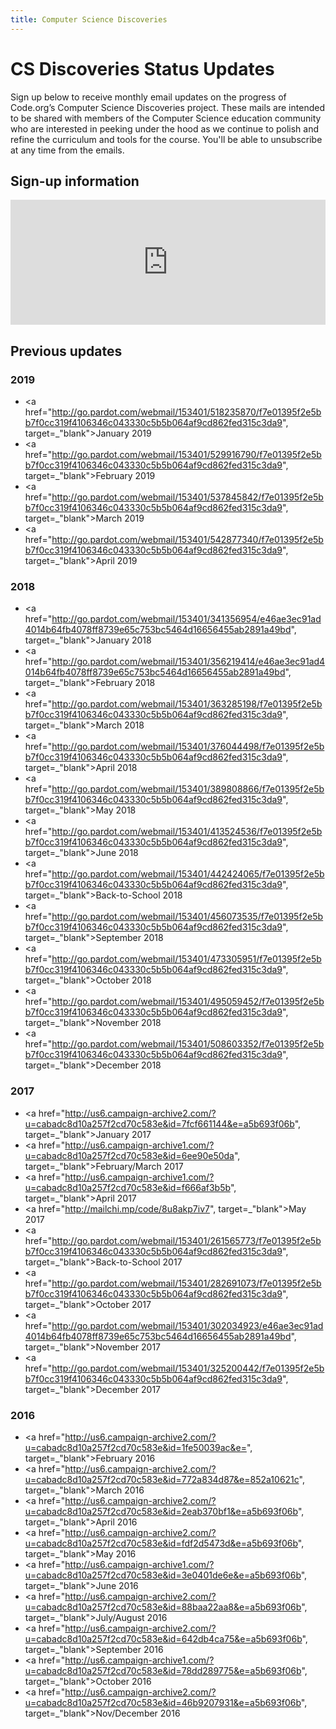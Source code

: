 ```yaml
---
title: Computer Science Discoveries
---
```


# CS Discoveries Status Updates

Sign up below to receive monthly email updates on the progress of Code.org’s Computer Science Discoveries project. These mails are intended to be shared with members of the Computer Science education community who are interested in peeking under the hood as we continue to polish and refine the curriculum and tools for the course. You'll be able to unsubscribe at any time from the emails.

## Sign-up information
<iframe src="https://go.pardot.com/l/153401/2017-08-24/jjjmqx" width="100%" height="200" type="text/html" frameborder="0" allowTransparency="true" style="border: 0"></iframe>

## Previous updates

### 2019

- <a href="http://go.pardot.com/webmail/153401/518235870/f7e01395f2e5bb7f0cc319f4106346c043330c5b5b064af9cd862fed315c3da9", target=_"blank">January 2019</a>
- <a href="http://go.pardot.com/webmail/153401/529916790/f7e01395f2e5bb7f0cc319f4106346c043330c5b5b064af9cd862fed315c3da9", target=_"blank">February 2019</a>
- <a href="http://go.pardot.com/webmail/153401/537845842/f7e01395f2e5bb7f0cc319f4106346c043330c5b5b064af9cd862fed315c3da9", target=_"blank">March 2019</a>
- <a href="http://go.pardot.com/webmail/153401/542877340/f7e01395f2e5bb7f0cc319f4106346c043330c5b5b064af9cd862fed315c3da9", target=_"blank">April 2019</a>

### 2018

- <a href="http://go.pardot.com/webmail/153401/341356954/e46ae3ec91ad4014b64fb4078ff8739e65c753bc5464d16656455ab2891a49bd", target=_"blank">January 2018</a>
- <a href="http://go.pardot.com/webmail/153401/356219414/e46ae3ec91ad4014b64fb4078ff8739e65c753bc5464d16656455ab2891a49bd", target=_"blank">February 2018</a>
- <a href="http://go.pardot.com/webmail/153401/363285198/f7e01395f2e5bb7f0cc319f4106346c043330c5b5b064af9cd862fed315c3da9", target=_"blank">March 2018</a>
- <a href="http://go.pardot.com/webmail/153401/376044498/f7e01395f2e5bb7f0cc319f4106346c043330c5b5b064af9cd862fed315c3da9", target=_"blank">April 2018</a>
- <a href="http://go.pardot.com/webmail/153401/389808866/f7e01395f2e5bb7f0cc319f4106346c043330c5b5b064af9cd862fed315c3da9", target=_"blank">May 2018</a>
- <a href="http://go.pardot.com/webmail/153401/413524536/f7e01395f2e5bb7f0cc319f4106346c043330c5b5b064af9cd862fed315c3da9", target=_"blank">June 2018</a>
- <a href="http://go.pardot.com/webmail/153401/442424065/f7e01395f2e5bb7f0cc319f4106346c043330c5b5b064af9cd862fed315c3da9", target=_"blank">Back-to-School 2018</a>
- <a href="http://go.pardot.com/webmail/153401/456073535/f7e01395f2e5bb7f0cc319f4106346c043330c5b5b064af9cd862fed315c3da9", target=_"blank">September 2018</a>
- <a href="http://go.pardot.com/webmail/153401/473305951/f7e01395f2e5bb7f0cc319f4106346c043330c5b5b064af9cd862fed315c3da9", target=_"blank">October 2018</a>
- <a href="http://go.pardot.com/webmail/153401/495059452/f7e01395f2e5bb7f0cc319f4106346c043330c5b5b064af9cd862fed315c3da9", target=_"blank">November 2018</a>
- <a href="http://go.pardot.com/webmail/153401/508603352/f7e01395f2e5bb7f0cc319f4106346c043330c5b5b064af9cd862fed315c3da9", target=_"blank">December 2018</a>

### 2017

- <a href="http://us6.campaign-archive2.com/?u=cabadc8d10a257f2cd70c583e&id=7fcf661144&e=a5b693f06b", target=_"blank">January 2017</a>
- <a href="http://us6.campaign-archive1.com/?u=cabadc8d10a257f2cd70c583e&id=6ee90e50da", target=_"blank">February/March 2017</a>
- <a href="http://us6.campaign-archive1.com/?u=cabadc8d10a257f2cd70c583e&id=f666af3b5b", target=_"blank">April 2017</a>
- <a href="http://mailchi.mp/code/8u8akp7iv7", target=_"blank">May 2017</a>
- <a href="http://go.pardot.com/webmail/153401/261565773/f7e01395f2e5bb7f0cc319f4106346c043330c5b5b064af9cd862fed315c3da9", target=_"blank">Back-to-School 2017</a>
- <a href="http://go.pardot.com/webmail/153401/282691073/f7e01395f2e5bb7f0cc319f4106346c043330c5b5b064af9cd862fed315c3da9", target=_"blank">October 2017</a>
- <a href="http://go.pardot.com/webmail/153401/302034923/e46ae3ec91ad4014b64fb4078ff8739e65c753bc5464d16656455ab2891a49bd", target=_"blank">November 2017</a>
- <a href="http://go.pardot.com/webmail/153401/325200442/f7e01395f2e5bb7f0cc319f4106346c043330c5b5b064af9cd862fed315c3da9", target=_"blank">December 2017</a>

### 2016

- <a href="http://us6.campaign-archive2.com/?u=cabadc8d10a257f2cd70c583e&id=1fe50039ac&e=", target=_"blank">February 2016</a>
- <a href="http://us6.campaign-archive2.com/?u=cabadc8d10a257f2cd70c583e&id=772a834d87&e=852a10621c", target=_"blank">March 2016</a>
- <a href="http://us6.campaign-archive2.com/?u=cabadc8d10a257f2cd70c583e&id=2eab370bf1&e=a5b693f06b", target=_"blank">April 2016</a>
- <a href="http://us6.campaign-archive2.com/?u=cabadc8d10a257f2cd70c583e&id=fdf2d5473d&e=a5b693f06b", target=_"blank">May 2016</a>
- <a href="http://us6.campaign-archive1.com/?u=cabadc8d10a257f2cd70c583e&id=3e0401de6e&e=a5b693f06b", target=_"blank">June 2016</a>
- <a href="http://us6.campaign-archive2.com/?u=cabadc8d10a257f2cd70c583e&id=88baa22aa8&e=a5b693f06b", target=_"blank">July/August 2016</a>
- <a href="http://us6.campaign-archive2.com/?u=cabadc8d10a257f2cd70c583e&id=642db4ca75&e=a5b693f06b", target=_"blank">September 2016</a>
- <a href="http://us6.campaign-archive1.com/?u=cabadc8d10a257f2cd70c583e&id=78dd289775&e=a5b693f06b", target=_"blank">October 2016</a>
- <a href="http://us6.campaign-archive2.com/?u=cabadc8d10a257f2cd70c583e&id=46b9207931&e=a5b693f06b", target=_"blank">Nov/December 2016</a>

